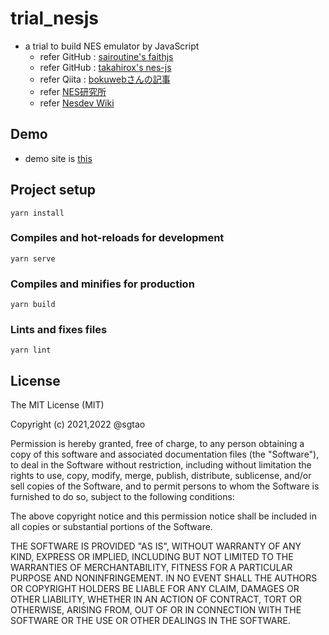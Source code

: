 # trial_nesjs
- a trial to build NES emulator by JavaScript
  - refer GitHub : [sairoutine's faithjs](https://github.com/sairoutine/faithjs)
  - refer GitHub : [takahirox's nes-js](https://github.com/takahirox/nes-js)
  - refer Qiita : [bokuwebさんの記事](https://qiita.com/bokuweb/items/1575337bef44ae82f4d3)
  - refer [NES研究所](http://hp.vector.co.jp/authors/VA042397/nes/index.html)
  - refer [Nesdev Wiki](https://wiki.nesdev.org/w/index.php?title=Nesdev)

## Demo
- demo site is [this](https://sgtao.github.io/2201_trial_nesjs/)

## Project setup
```
yarn install
```

### Compiles and hot-reloads for development
```
yarn serve
```

### Compiles and minifies for production
```
yarn build
```

### Lints and fixes files
```
yarn lint
```

## License
The MIT License (MIT)

Copyright (c) 2021,2022 @sgtao

Permission is hereby granted, free of charge, to any person obtaining a copy of this software and associated documentation files (the "Software"), to deal in the Software without restriction, including without limitation the rights to use, copy, modify, merge, publish, distribute, sublicense, and/or sell copies of the Software, and to permit persons to whom the Software is furnished to do so, subject to the following conditions:

The above copyright notice and this permission notice shall be included in all copies or substantial portions of the Software.

THE SOFTWARE IS PROVIDED "AS IS", WITHOUT WARRANTY OF ANY KIND, EXPRESS OR IMPLIED, INCLUDING BUT NOT LIMITED TO THE WARRANTIES OF MERCHANTABILITY, FITNESS FOR A PARTICULAR PURPOSE AND NONINFRINGEMENT. IN NO EVENT SHALL THE AUTHORS OR COPYRIGHT HOLDERS BE LIABLE FOR ANY CLAIM, DAMAGES OR OTHER LIABILITY, WHETHER IN AN ACTION OF CONTRACT, TORT OR OTHERWISE, ARISING FROM, OUT OF OR IN CONNECTION WITH THE SOFTWARE OR THE USE OR OTHER DEALINGS IN THE SOFTWARE.
